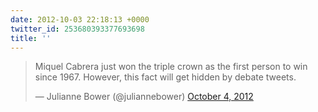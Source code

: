 ```yaml
---
date: 2012-10-03 22:18:13 +0000
twitter_id: 253680393377693698
title: ''
---
```


<blockquote class="twitter-tweet"><p lang="en" dir="ltr">Miquel Cabrera just won the triple crown as the first person to win since 1967. However, this fact will get hidden by debate tweets.</p>&mdash; Julianne Bower (@juliannebower) <a href="https://twitter.com/juliannebower/status/253680113890246656?ref_src=twsrc%5Etfw">October 4, 2012</a></blockquote>
<script async src="https://platform.twitter.com/widgets.js" charset="utf-8"></script>
